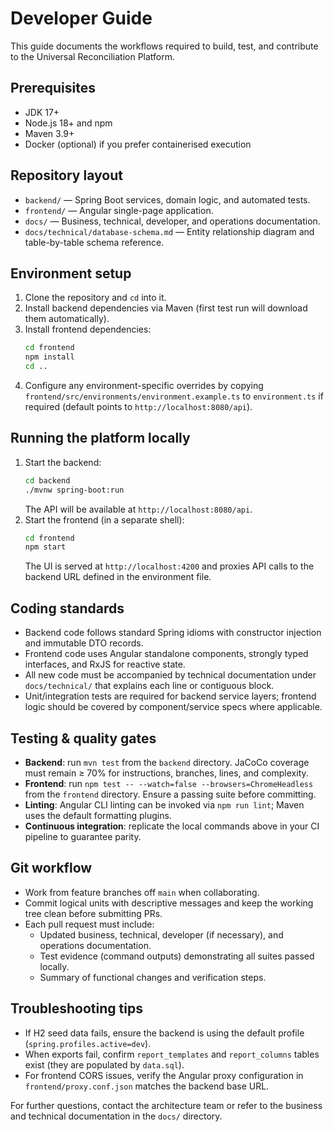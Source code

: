 # Developer Guide

This guide documents the workflows required to build, test, and contribute to the Universal Reconciliation Platform.

## Prerequisites
- JDK 17+
- Node.js 18+ and npm
- Maven 3.9+
- Docker (optional) if you prefer containerised execution

## Repository layout
- `backend/` — Spring Boot services, domain logic, and automated tests.
- `frontend/` — Angular single-page application.
- `docs/` — Business, technical, developer, and operations documentation.
- `docs/technical/database-schema.md` — Entity relationship diagram and table-by-table schema reference.

## Environment setup
1. Clone the repository and `cd` into it.
2. Install backend dependencies via Maven (first test run will download them automatically).
3. Install frontend dependencies:
   ```bash
   cd frontend
   npm install
   cd ..
   ```
4. Configure any environment-specific overrides by copying `frontend/src/environments/environment.example.ts` to `environment.ts` if required (default points to `http://localhost:8080/api`).

## Running the platform locally
1. Start the backend:
   ```bash
   cd backend
   ./mvnw spring-boot:run
   ```
   The API will be available at `http://localhost:8080/api`.
2. Start the frontend (in a separate shell):
   ```bash
   cd frontend
   npm start
   ```
   The UI is served at `http://localhost:4200` and proxies API calls to the backend URL defined in the environment file.

## Coding standards
- Backend code follows standard Spring idioms with constructor injection and immutable DTO records.
- Frontend code uses Angular standalone components, strongly typed interfaces, and RxJS for reactive state.
- All new code must be accompanied by technical documentation under `docs/technical/` that explains each line or contiguous block.
- Unit/integration tests are required for backend service layers; frontend logic should be covered by component/service specs where applicable.

## Testing & quality gates
- **Backend**: run `mvn test` from the `backend` directory. JaCoCo coverage must remain ≥ 70% for instructions, branches, lines, and complexity.
- **Frontend**: run `npm test -- --watch=false --browsers=ChromeHeadless` from the `frontend` directory. Ensure a passing suite before committing.
- **Linting**: Angular CLI linting can be invoked via `npm run lint`; Maven uses the default formatting plugins.
- **Continuous integration**: replicate the local commands above in your CI pipeline to guarantee parity.

## Git workflow
- Work from feature branches off `main` when collaborating.
- Commit logical units with descriptive messages and keep the working tree clean before submitting PRs.
- Each pull request must include:
  - Updated business, technical, developer (if necessary), and operations documentation.
  - Test evidence (command outputs) demonstrating all suites passed locally.
  - Summary of functional changes and verification steps.

## Troubleshooting tips
- If H2 seed data fails, ensure the backend is using the default profile (`spring.profiles.active=dev`).
- When exports fail, confirm `report_templates` and `report_columns` tables exist (they are populated by `data.sql`).
- For frontend CORS issues, verify the Angular proxy configuration in `frontend/proxy.conf.json` matches the backend base URL.

For further questions, contact the architecture team or refer to the business and technical documentation in the `docs/` directory.

